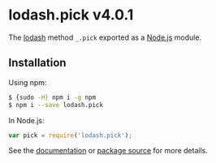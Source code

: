 # lodash.pick v4.0.1

The [lodash](https://lodash.com/) method `_.pick` exported as a [Node.js](https://nodejs.org/) module.

## Installation

Using npm:
```bash
$ {sudo -H} npm i -g npm
$ npm i --save lodash.pick
```

In Node.js:
```js
var pick = require('lodash.pick');
```

See the [documentation](https://lodash.com/docs#pick) or [package source](https://github.com/lodash/lodash/blob/4.0.1-npm-packages/lodash.pick) for more details.
